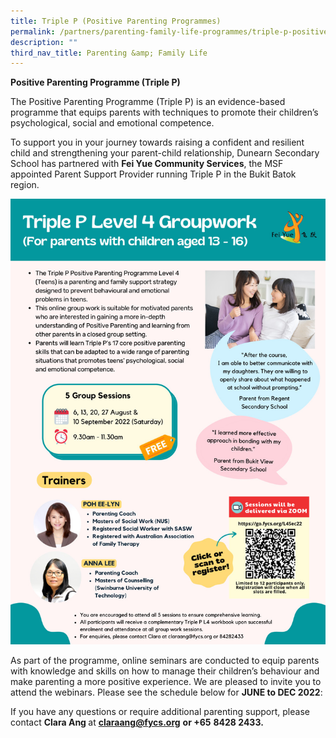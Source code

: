 ```yaml
---
title: Triple P (Positive Parenting Programmes)
permalink: /partners/parenting-family-life-programmes/triple-p-positive-parenting-programmes/
description: ""
third_nav_title: Parenting &amp; Family Life
---
```

<p><strong>Positive Parenting Programme (Triple P)</strong></p>
<p>The Positive Parenting Programme (Triple P) is an evidence-based programme that equips parents with techniques to promote their children’s psychological, social and emotional competence.&nbsp;</p>
<p>To support you in your journey towards raising a confident and resilient child and strengthening your parent-child relationship, Dunearn Secondary School has partnered with&nbsp;<strong>Fei Yue Community Services</strong>, the MSF appointed Parent Support Provider running&nbsp;Triple P in the Bukit Batok region.&nbsp;</p>
<img src="/images/3p1.jpg">
<p>As part of the programme, online seminars are conducted to equip parents with knowledge and skills on how to manage their children’s behaviour and make parenting a more positive experience. We are pleased to invite you to attend the webinars. Please see the schedule below for&nbsp;<strong>JUNE to DEC 2022</strong>:</p>
<p>If you have any questions or require additional parenting support, please contact&nbsp;<strong>Clara Ang&nbsp;</strong>at <a href="mailto:claraang@fycs.org"><strong>claraang@fycs.org</strong></a>&nbsp;<strong>or</strong><strong>&nbsp;+65</strong>&nbsp;<strong>8428 2433.</strong></p>